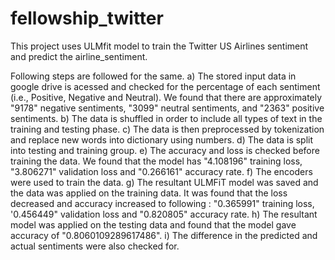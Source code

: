 # fellowship_twitter

This project uses ULMfit model to train the Twitter US Airlines sentiment and predict the airline_sentiment.

Following steps are followed for the same.
a) The stored input data in google drive is acessed and checked for the percentage of each sentiment (i.e., Positive, Negative and Neutral).
   We found that there are approximately "9178" negative sentiments, "3099" neutral sentiments, and "2363" positive sentiments.
b) The data is  shuffled in order to include all types of text in the training and testing phase.
c) The data is then preprocessed by tokenization and replace new words into dictionary using numbers.
d) The data is split into testing and training group.
e) The accuracy and loss is checked before training the data.
   We found that the model has "4.108196" training loss, "3.806271" validation loss and "0.266161" accuracy rate.
f) The encoders were used to train the data.
g) The resultant ULMFiT model was saved and the data was applied on the training data. 
   It was found that the loss decreased and accuracy increased to following : "0.365991" training loss, '0.456449" validation loss and "0.820805" accuracy rate.
h) The resultant model was applied on the testing data and found that 
   the model gave accuracy of "0.8060109289617486".
i) The difference in the predicted and actual sentiments were also checked for.

